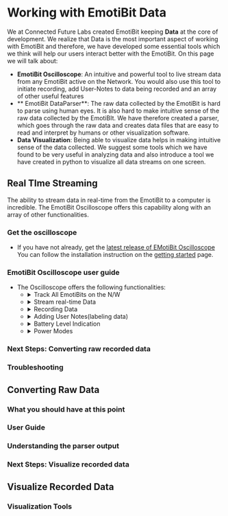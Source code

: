 # Working with EmotiBit Data
We at Connected Future Labs created EmotiBit keeping **Data** at the core of development. We realize that Data is the most important aspect of working with EmotiBit and therefore, we have developed
some essential tools which we think will help our users interact better with the EmotiBit.
On this page we will talk about:
- **EmotiBit Oscilloscope**: An intuitive and powerful tool to live stream data from any EmotiBit active on the Network. You would also use this tool to initiate
recording, add User-Notes to data being recorded and an array of other useful features
- ** EmotiBit DataParser**: The raw data collected by the EmotiBit is hard to parse using human eyes. It is also hard to make intuitive sense of the raw data collected by the EmotiBIt. We have therefore created a parser, which goes through the raw data and creates data files that are easy to read and interpret by humans or other visualization software.
- **Data Visualization**: Being able to visualize data helps in making intuitive sense of the data collected. We suggest some tools which we have found to be very useful in analyzing data and also introduce a tool we have created in python to visualize all data streams on one screen.

## Real TIme Streaming
The ability to stream data in real-time from the EmotiBit to a computer is incredible. The EmotiBit Oscilloscope offers this capability along with an array of other functionalities.

### Get the oscilloscope
- If you have not already, get the [latest release of EMotiBit Oscilloscope](https://github.com/EmotiBit/ofxEmotiBit/releases/latest)
You can follow the installation instruction on the [getting started]() page.

### EmotiBit Oscilloscope user guide
- The Oscilloscope offers the following functionalities:
  - <details>
    <summary>Track All EmotiBits on the N/W</summary>
    <br>

    - All active EmotiBits on the same network as the host computer show up on the Oscilloscope.  
    - The EmotiBit you are connected to appears with an `X` in front of the IP address of that EmotiBit.  
    - All other EmotiBits, if present are grouped as a list. You can have several Oscilloscopes open on the same computer with an EmotiBit connected to each Oscilloscope. DO remember, however, that one Oscilloscope can be connected only to one EmotiBit at a time. And, if an EmotiBit is already connected to an Oscilloscope, it appears **greyed out** to all other oscilloscopes on the network.
    </details>

  - <details>
    <summary>Stream real-time Data</summary>
    <br>

    - The Moment you connect to an EmotiBit, the EmotiBIt Ocsilloscope will begin to display the data being transmitted by the EmotiBit. You can switch between available EmotiBits in the list and the data streams will update automatically.
    </details>
  
  - <details>
    <summary>Recording Data</summary>
    <br>
    
    - This is one of the most important features offered by the EmotiBit Oscilloscope. 
    - By clicking on the Record button, you can initiate a record session on the Selected EmotiBit. When a record session is initiated, the EmotiBit will start recording the data on the onboard SD-Card as well as stream it on the Oscilloscope.
    - The Important thing to note is that a recording session can be initiated only from an EmotiBit Oscilloscope window.
    - The EmotiBit uses this connection with an Oscilloscope to generate time syncing information essential for data integrity. We, therefore, recommend using the EmotiBit in-network as much as possible, connected to the Oscilloscope.
    - Once the Recording has been Initiated, you will notice the `red recording`a indicator led flashing on the EmotiBit. You are also free to move in/out of the network, close the Oscilloscope, or connect to a new Oscilloscope.
    </details>
    
  - <details>
    <summary>Adding User Notes(labeling data)</summary>
    <br>
    
    - The ability to add User Notes was recognized as essential for the user experience by our development team. 
    The Oscilloscope offers the feature to label/tag the real-time data being recorded the EmotiBit.
    Note, that the User Note feature is available only when a recording session has been initiated by the user.
    </details> 

  - <details>
    <summary>Battery Level Indication</summary>
    <br>
  
    - The Battery Level indicator, as is suggestive from the name, displays the charge available in the battery as a percentage. We recommend not letting the battery fall below 20% as it might begin to interfere with the sensors.
    </details>
  - <details>
    <summary>Power Modes</summary>
    <br>
    
    The EmotiBit has 4 power modes it can work in. All modes can be accessed using the EmotiBit Oscilloscope.
    - **Normal Mode**: In normal mode, the EmotiBit works with complete functionality, being able to record and transmit data.
    - **Low Power Mode**: In Low power mode, the EmotiBit can record but cannot transmit data in real-time. It, however, continues to get the time-sync pulses.
    - **WiFi Off**: This mode causes the EmotiBit to shut down the onboard WiFi shield. This saves power and enables long recording sessions. However, since the WiFi shield is Off, the EmotiBit cannot get time-sync pulses, which can lead to less accurate time stamping od data.  The EmotiBit can be toggled between normal mode and WiFi off mode by performing a `long press` the onboard button. If using the EmotiBit in `WiFi off` mode, we recommend leaving the EmotiBit running for a couple of minutes after going back to normal mode. This can potentially help with time-syncing issues.
    - **Hibernate**: In hibernate mode, EmotiBit stops any task it is performing and goes to sleep. We recommend using this mode instead of un-plugging the EmotiBit battery when not in use.

### Next Steps: Converting raw recorded data

### Troubleshooting

## Converting Raw Data

### What you should have at this point

### User Guide

### Understanding the parser output

### Next Steps: Visualize recorded data

## Visualize Recorded Data

### Visualization Tools

